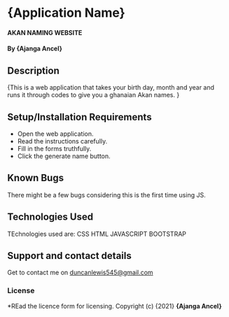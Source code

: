 # {Application Name}
#### AKAN NAMING WEBSITE
#### By **{Ajanga Ancel}**
## Description
{This is a web application that takes your birth day, month and year and runs it through codes to give you a ghanaian Akan names. }
## Setup/Installation Requirements
* Open the web application.
* Read the instructions carefully.
* Fill in the forms truthfully.
* Click the generate name button.

## Known Bugs
There might be a few bugs considering this is the first time using JS.
## Technologies Used
TEchnologies used are:
CSS
HTML
JAVASCRIPT
BOOTSTRAP
## Support and contact details
Get to contact me on duncanlewis545@gmail.com
### License
*REad the licence form for licensing.
Copyright (c) {2021} **{Ajanga Ancel}**